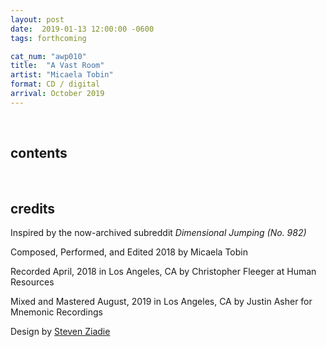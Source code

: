 ```yaml
---
layout: post
date:  2019-01-13 12:00:00 -0600
tags: forthcoming

cat_num: "awp010"
title:  "A Vast Room"
artist: "Micaela Tobin"
format: CD / digital
arrival: October 2019
---
```


<br/>

## contents


<br/>

## credits

Inspired by the now-archived subreddit *Dimensional Jumping (No. 982)*

Composed, Performed, and Edited 2018 by Micaela Tobin

Recorded April, 2018 in Los Angeles, CA by Christopher Fleeger at Human Resources

Mixed and Mastered August, 2019 in Los Angeles, CA by Justin Asher for Mnemonic Recordings

Design by [Steven Ziadie](http://s-ziadie.com/)
